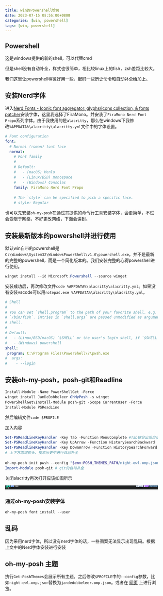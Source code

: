```yaml
---
title: win的Powershell增强
date: 2023-07-15 08:56:00+0800
categories: [win, powershell]
tags: [win, powershell]     
---
```


## Powershell

这是windows提供的新的shell，可以代替cmd

但是shell没有自动补全，样式也很简单，相比较linux上的fish，zsh差距比较大。

我们这里让powershell稍微好用一些，起码一些历史命令和自动补全给加上。

## 安装Nerd字体

进入[Nerd Fonts - Iconic font aggregator, glyphs/icons collection, & fonts patcher](https://link.juejin.cn/?target=https%3A%2F%2Fwww.nerdfonts.com%2Ffont-downloads)安装字体，这里我选择了FiraMono。并安装了`FiraMono Nerd Font Propo`系列字体。由于我使用的是`alacritty`，那么在windows下我修改`%APPDATA%\alacritty\alacritty.yml`文件中的字体设置。

```yaml
# Font configuration
font:
  # Normal (roman) font face
  normal:
    # Font family
    #
    # Default:
    #   - (macOS) Menlo
    #   - (Linux/BSD) monospace
    #   - (Windows) Consolas
    family: FiraMono Nerd Font Propo

    # The `style` can be specified to pick a specific face.
    # style: Regular
```

也可以先安装`oh-my-posh`在通过其提供的命令行工具安装字体，会更简单，不过会受限于网络，不好更改网络，下面会讲到。

## 安装最新版本的powershell并进行使用

默认win自带的powershell是`C:\Windows\System32\WindowsPowerShell\v1.0\powershell.exe`。并不是最新的完整的powershell，而是一个简化版本的。我们安装完整的心得powershell进行使用。

```powershell
winget install --id Microsoft.Powershell --source winget
```

安装成功后，再次修改文件`code %APPDATA%\alacritty\alacritty.yml`。如果没有安装vscode可以用`notepad.exe %APPDATA%\alacritty\alacritty.yml`。

```yaml
# Shell
#
# You can set `shell.program` to the path of your favorite shell, e.g.
# `/bin/fish`. Entries in `shell.args` are passed unmodified as arguments to the
# shell.
#
# Default:
#   - (Linux/BSD/macOS) `$SHELL` or the user's login shell, if `$SHELL` is unset
#   - (Windows) powershell
shell:
 program: C:\Program Files\PowerShell\7\pwsh.exe
#  args:
#    - --login
```

## 安装oh-my-posh，posh-git和Readline

```powershell
Install-Module -Name PowerShellGet -Force
winget install JanDeDobbeleer.OhMyPosh -s winget
PowerShellGet\Install-Module posh-git -Scope CurrentUser -Force
Install-Module PSReadLine

```

然后编辑文件`code $PROFILE`

加入内容

```powershell
Set-PSReadLineKeyHandler -Key Tab -Function MenuComplete #Tab键会出现自动补全菜单
Set-PSReadlineKeyHandler -Key UpArrow -Function HistorySearchBackward
Set-PSReadlineKeyHandler -Key DownArrow -Function HistorySearchForward
# 上下方向键箭头，搜索历史中进行自动补全

oh-my-posh init pwsh --config "$env:POSH_THEMES_PATH/night-owl.omp.json" | Invoke-Expression
Import-Module posh-git # git的自动补全
```

关闭alacritty再次打开应该如图所示

![image-20230715074521166](./../assets/image/2023-07-15-windowsPowerShell增强/image-20230715074521166.png)

### 通过oh-my-posh安装字体

```powershell
oh-my-posh font install --user
```



## 乱码

因为采用nerd字体，所以没有nerd字体的话，一些图案无法显示出现乱码。根据上文中的Nerd字体安装进行安装

## oh-my-posh 主题

执行`Get-PoshThemes`会展示所有主题，之后修改`$PROFILE`中的`--config`参数，比如`night-owl.omp.json`替换为`jandedobbeleer.omp.json`。或者在 [网页](https://ohmyposh.dev/docs/themes) 上进行浏览。